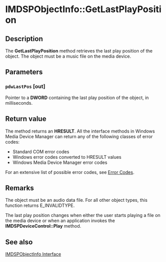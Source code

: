 # IMDSPObjectInfo::GetLastPlayPosition

## Description

The **GetLastPlayPosition** method retrieves the last play position of the object. The object must be a music file on the media device.

## Parameters

### `pdwLastPos` [out]

Pointer to a **DWORD** containing the last play position of the object, in milliseconds.

## Return value

The method returns an **HRESULT**. All the interface methods in Windows Media Device Manager can return any of the following classes of error codes:

* Standard COM error codes
* Windows error codes converted to HRESULT values
* Windows Media Device Manager error codes

For an extensive list of possible error codes, see [Error Codes](https://learn.microsoft.com/windows/desktop/WMDM/error-codes).

## Remarks

The object must be an audio data file. For all other object types, this function returns E_INVALIDTYPE.

The last play position changes when either the user starts playing a file on the media device or when an application invokes the **IMDSPDeviceControl::Play** method.

## See also

[IMDSPObjectInfo Interface](https://learn.microsoft.com/windows/desktop/api/mswmdm/nn-mswmdm-imdspobjectinfo)